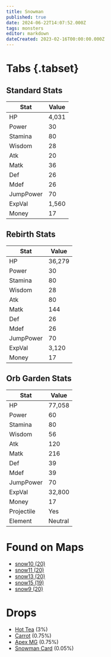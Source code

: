 ```yaml
---
title: Snowman
published: true
date: 2024-06-22T14:07:52.000Z
tags: monsters
editor: markdown
dateCreated: 2023-02-16T00:00:00.000Z
---
```


# Tabs {.tabset}

## Standard Stats

|Stat|Value|
|-|-|
|HP|4,031|
|Power|30|
|Stamina|80|
|Wisdom|28|
|Atk|20|
|Matk|36|
|Def|26|
|Mdef|26|
|JumpPower|70|
|ExpVal|1,560|
|Money|17|
## Rebirth Stats

|Stat|Value|
|-|-|
|HP|36,279|
|Power|30|
|Stamina|80|
|Wisdom|28|
|Atk|80|
|Matk|144|
|Def|26|
|Mdef|26|
|JumpPower|70|
|ExpVal|3,120|
|Money|17|
## Orb Garden Stats

|Stat|Value|
|-|-|
|HP|77,058|
|Power|60|
|Stamina|80|
|Wisdom|56|
|Atk|120|
|Matk|216|
|Def|39|
|Mdef|39|
|JumpPower|70|
|ExpVal|32,800|
|Money|17|
|Projectile|Yes|
|Element|Neutral|

# Found on Maps
 * [snow10 (20)](/maps/snow10)
 * [snow11 (20)](/maps/snow11)
 * [snow13 (20)](/maps/snow13)
 * [snow15 (19)](/maps/snow15)
 * [snow9 (20)](/maps/snow9)

# Drops
 * [Hot Tea](/items/hot-tea) (3%)
 * [Carrot](/items/carrot) (0.75%)
 * [Apex MG](/items/apex-mg) (0.75%)
 * [Snowman Card](/items/snowman-card) (0.05%)
